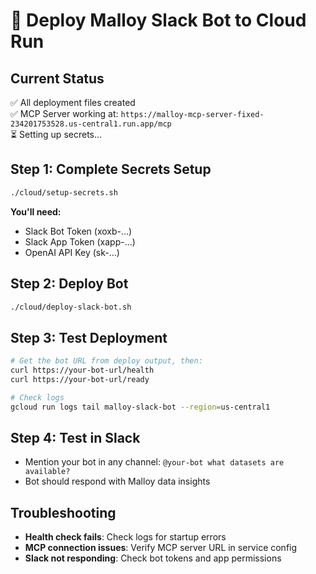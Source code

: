 # 🚀 Deploy Malloy Slack Bot to Cloud Run

## Current Status
✅ All deployment files created  
✅ MCP Server working at: `https://malloy-mcp-server-fixed-234201753528.us-central1.run.app/mcp`  
⏳ Setting up secrets...

## Step 1: Complete Secrets Setup
```bash
./cloud/setup-secrets.sh
```
**You'll need:**
- Slack Bot Token (xoxb-...)
- Slack App Token (xapp-...)  
- OpenAI API Key (sk-...)

## Step 2: Deploy Bot
```bash
./cloud/deploy-slack-bot.sh
```

## Step 3: Test Deployment
```bash
# Get the bot URL from deploy output, then:
curl https://your-bot-url/health
curl https://your-bot-url/ready

# Check logs
gcloud run logs tail malloy-slack-bot --region=us-central1
```

## Step 4: Test in Slack
- Mention your bot in any channel: `@your-bot what datasets are available?`
- Bot should respond with Malloy data insights

## Troubleshooting
- **Health check fails**: Check logs for startup errors
- **MCP connection issues**: Verify MCP server URL in service config
- **Slack not responding**: Check bot tokens and app permissions 